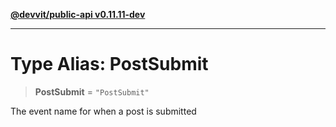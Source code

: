 [**@devvit/public-api v0.11.11-dev**](../README.md)

---

# Type Alias: PostSubmit

> **PostSubmit** = `"PostSubmit"`

The event name for when a post is submitted
